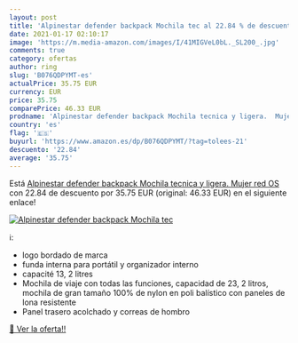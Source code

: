 ```yaml
---
layout: post
title: 'Alpinestar defender backpack Mochila tec al 22.84 % de descuento'
date: 2021-01-17 02:10:17
image: 'https://m.media-amazon.com/images/I/41MIGVeL0bL._SL200_.jpg'
comments: true
category: ofertas
author: ring
slug: 'B076QDPYMT-es'
actualPrice: 35.75 EUR
currency: EUR
price: 35.75
comparePrice: 46.33 EUR
prodname: 'Alpinestar defender backpack Mochila tecnica y ligera.  Mujer  red  OS'
country: 'es'
flag: '🇪🇸'
buyurl: 'https://www.amazon.es/dp/B076QDPYMT/?tag=tolees-21'
descuento: '22.84'
average: '35.75'
---
```


Está [Alpinestar defender backpack Mochila tecnica y ligera.  Mujer  red  OS](https://www.amazon.es/dp/B076QDPYMT/?tag=tolees-21) con 22.84 de descuento por 35.75 EUR (original: 46.33 EUR) en el siguiente enlace!

[![Alpinestar defender backpack Mochila tec](https://m.media-amazon.com/images/I/41MIGVeL0bL._SL200_.jpg)](https://www.amazon.es/dp/B076QDPYMT/?tag=tolees-21)

ℹ️:

- logo bordado de marca
- funda interna para portátil y organizador interno
- capacité 13, 2 litres
- Mochila de viaje con todas las funciones, capacidad de 23, 2 litros, mochila de gran tamaño 100% de nylon en poli balístico con paneles de lona resistente
- Panel trasero acolchado y correas de hombro

[🛒 Ver la oferta!!](https://www.amazon.es/dp/B076QDPYMT/?tag=tolees-21)
